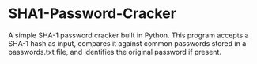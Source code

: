 # SHA1-Password-Cracker
A simple SHA-1 password cracker built in Python. This program accepts a SHA-1 hash as input, compares it against common passwords stored in a passwords.txt file, and identifies the original password if present.
